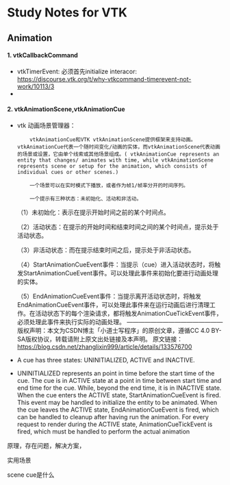 # Study Notes for VTK



## Animation



#### 1. vtkCallbackCommand

- vtkTimerEvent: 必须首先initialize interacor: https://discourse.vtk.org/t/why-vtkcommand-timerevent-not-work/10113/3
- 

#### 2. vtkAnimationScene,vtkAnimationCue

- vtk  动画场景管理器：

          vtkAnimationCue和VTK vtkAnimationScene提供框架来支持动画。vtkAnimationCue代表一个随时间变化/动画的实体，而vtkAnimationScene代表动画的场景或设置，它由单个线索或其他场景组成。( vtkAnimationCue represents an entity that changes/ animates with time, while vtkAnimationScene represents scene or setup for the animation, which consists of individual cues or other scenes.)
      
          一个场景可以在实时模式下播放，或者作为帧1/帧率分开的时间序列。
      
          一个提示有三种状态：未初始化、活动和非活动。

  （1）未初始化：表示在提示开始时间之前的某个时间点。

  （2）活动状态：在提示的开始时间和结束时间之间的某个时间点，提示处于活动状态。

  （3）非活动状态：而在提示结束时间之后，提示处于非活动状态。

  （4）StartAnimationCueEvent事件：当提示（cue）进入活动状态时，将触发StartAnimationCueEvent事件。可以处理此事件来初始化要进行动画处理的实体。

  （5）EndAnimationCueEvent事件：当提示离开活动状态时，将触发EndAnimationCueEvent事件，可以处理此事件来在运行动画后进行清理工作。在活动状态下的每个渲染请求，都将触发AnimationCueTickEvent事件，必须处理此事件来执行实际的动画处理。
  ————————————————
  版权声明：本文为CSDN博主「小道士写程序」的原创文章，遵循CC 4.0 BY-SA版权协议，转载请附上原文出处链接及本声明。
  原文链接：https://blog.csdn.net/zhanglixin999/article/details/133576700

- A cue has three states: UNINITIALIZED, ACTIVE and INACTIVE. 
- UNINITIALIZED represents an point in time before the start time of the cue. The cue is in ACTIVE state at a point in time between start time and end time for the cue. While, beyond the end time, it is in INACTIVE state. When the cue enters the ACTIVE state, StartAnimationCueEvent is fired. This event may be handled to initialize the entity to be animated. When the cue leaves the ACTIVE state, EndAnimationCueEvent is fired, which can be handled to cleanup after having run the animation. For every request to render during the ACTIVE state, AnimationCueTickEvent is fired, which must be handled to perform the actual animation

原理，存在问题，解决方案，

实用场景

scene cue是什么

